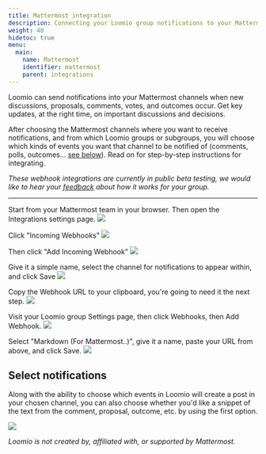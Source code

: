 ```yaml
---
title: Mattermost integration
description: Connecting your Loomio group notifications to your Mattermost team chat.
weight: 40
hidetoc: true
menu:
  main:
    name: Mattermost
    identifier: mattermost
    parent: integrations
---
```


Loomio can send notifications into your Mattermost channels when new discussions, proposals, comments, votes, and outcomes occur. Get key updates, at the right time, on important discussions and decisions.

After choosing the Mattermost channels where you want to receive notifications, and from which Loomio groups or subgroups, you will choose which kinds of events you want that channel to be notified of (comments, polls, outcomes... [see below](#select-notifications)). Read on for step-by-step instructions for integrating.

*These webhook integrations are currently in public beta testing, we would like to hear your [feedback](https://loomio.org/contact/?utm_campaign=mattermost-integration-help&utm_term=help) about how it works for your group.*

---

Start from your Mattermost team in your browser. Then open the Integrations settings page.
![](mm1.png)

Click "Incoming Webhooks"
![](mm2.png)

Then click  "Add Incoming Webhook"
![](mm3.png)

Give it a simple name, select the channel for notifications to appear within, and click Save
![](mm4.png)

Copy the Webhook URL to your clipboard, you're going to need it the next step.
![](mm5.png)

Visit your Loomio group Settings page, then click Webhooks, then Add Webhook.
![](mm6.png)

Select "Markdown (For Mattermost..)", give it a name, paste your URL from above, and click Save.
![](mm7.png)

## Select notifications

Along with the ability to choose which events in Loomio will create a post in your chosen channel, you can also choose whether you'd like a snippet of the text from the comment, proposal, outcome, etc. by using the first option.

![](../slack_teams_notifications_from_loomio.png)

_Loomio is not created by, affiliated with, or supported by Mattermost._
